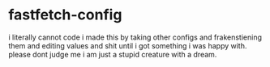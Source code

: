 # fastfetch-config

i literally cannot code i made this by taking other configs and frakenstiening them and editing values and shit until i got something i was happy with. please dont judge me i am just a stupid creature with a dream.
